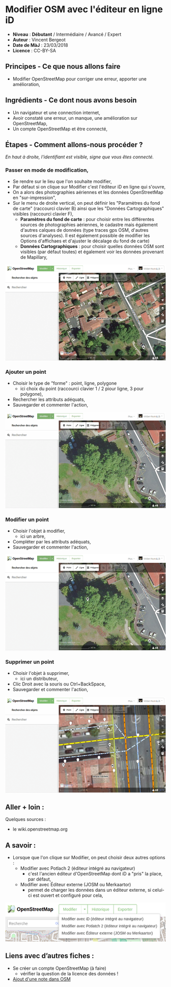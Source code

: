 # Modifier OSM avec l'éditeur en ligne iD

- **Niveau** : **Débutant** / Intermédiaire / Avancé / Expert
- **Auteur** : Vincent Bergeot
- **Date de MàJ** : 23/03/2018
- **Licence** : CC-BY-SA

## Principes - Ce que nous allons faire

- Modifier OpenStreetMap pour corriger une erreur, apporter une amélioration,

## Ingrédients - Ce dont nous avons besoin

- Un navigateur et une connection internet,
- Avoir constaté une erreur, un manque, une amélioration sur OpenStreetMap,
- Un compte OpenStreetMap et être connecté,


## Étapes - Comment allons-nous procéder ?

*En haut à droite, l'identifiant est visible, signe que vous êtes connecté.*

### Passer en mode de modification,

- Se rendre sur le lieu que l'on souhaite modifier,
- Par défaut si on clique sur Modifier c'est l'éditeur iD en ligne qui s'ouvre,
- On a alors des photographies aériennes et les données OpenStreetMap en "sur-impression",
- Sur le menu de droite vertical, on peut définir les "Paramètres du fond de carte" (raccourci clavier B) ainsi que les "Données Cartographiques" visibles (raccourci clavier F),
    - **Paramètres du fond de carte** : pour choisir entre les différentes sources de photographies aériennes, le cadastre mais également d'autres calques de données (type traces gps OSM, d'autres sources d'analyses). Il est également possible de modifier les Options d'affichaes et d'ajuster le décalage du fond de carte)
    - **Données Cartographiques** : pour choisir quelles données OSM sont visibles (par défaut toutes) et également voir les données provenant de Mapillary,

![](medias/osm-iD-modifier/modif-1.gif)

### Ajouter un point

- Choisir le type de "forme" : point, ligne, polygone
    - ici choix du point (raccourci clavier 1 / 2 piour ligne, 3 pour polygone),
- Rechercher les attributs adéquats,
- Sauvegarder et commenter l'action, 

![](medias/osm-iD-modifier/modif-2.gif)

### Modifier un point

- Choisir l'objet à modifier,
    - ici un arbre,
- Compléter par les attributs adéquats,
- Sauvegarder et commenter l'action, 

![](medias/osm-iD-modifier/modif-3.gif)


### Supprimer un point

- Choisir l'objet à supprimer,
    - ici un distributeur,
- Clic Droit avec la souris ou Ctrl+BackSpace,
- Sauvegarder et commenter l'action, 

![](medias/osm-iD-modifier/modif-4.gif)


## Aller + loin : 
Quelques sources : 

- le wiki.openstreetmap.org

## A savoir : 

- Lorsque que l'on clique sur Modifier, on peut choisir deux autres options :
    - Modifier avec Potlach 2 (éditeur intégré au navigateur)
        - c'est l'ancien éditeur d'OpenStreetMap dont iD a "pris" la place, par défaut,
    - Modifier avec Éditeur externe (JOSM ou Merkaartor)
        - permet de charger les données dans un éditeur externe, si celui-ci est ouvert et configuré pour cela,

![](medias/osm-iD-modifier/modif-5.png)

## Liens avec d’autres fiches : 

- Se créer un compte OpenStreetMap (à faire)
    - vérifier la question de la licence des données !
- [Ajout d'une note dans OSM](osm-ajouter-notes.md)


